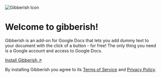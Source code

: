 ![Gibberish Icon](https://nilslockean.github.io/gibberish/gibberish-bs-icon-128.png)

# Welcome to gibberish!

Gibberish is an add-on for Google Docs that lets you add dummy text to your document with the click of a button - for free! The only thing you need is a Google account and access to Google Docs.

[Install Gibberish &nearr;](https://www.google.com/url?q=https://gsuite.google.com/marketplace/app/foo/176349780641&sa=D&ust=1603298617853000&usg=AOvVaw2HG3WUxwzBwfQk9Swgj7gh)

By installing Gibberish you agree to its [Terms of Service](./TERMS) and [Privacy Policy](./GDPR).
